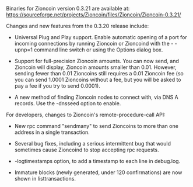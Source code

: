 Binaries for Zioncoin version 0.3.21 are available at:
  https://sourceforge.net/projects/Zioncoin/files/Zioncoin/Zioncoin-0.3.21/

Changes and new features from the 0.3.20 release include:

* Universal Plug and Play support.  Enable automatic opening of a port for incoming connections by running Zioncoin or Zioncoind with the - -upnp=1 command line switch or using the Options dialog box.

* Support for full-precision Zioncoin amounts.  You can now send, and Zioncoin will display, Zioncoin amounts smaller than 0.01.  However, sending fewer than 0.01 Zioncoins still requires a 0.01 Zioncoin fee (so you can send 1.0001 Zioncoins without a fee, but you will be asked to pay a fee if you try to send 0.0001).

* A new method of finding Zioncoin nodes to connect with, via DNS A records. Use the -dnsseed option to enable.

For developers, changes to Zioncoin's remote-procedure-call API:

* New rpc command "sendmany" to send Zioncoins to more than one address in a single transaction.

* Several bug fixes, including a serious intermittent bug that would sometimes cause Zioncoind to stop accepting rpc requests. 

* -logtimestamps option, to add a timestamp to each line in debug.log.

* Immature blocks (newly generated, under 120 confirmations) are now shown in listtransactions.
